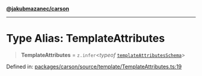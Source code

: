 [**@jakubmazanec/carson**](../README.md)

---

# Type Alias: TemplateAttributes

> **TemplateAttributes** = `z.infer`\<_typeof_
> [`templateAttributesSchema`](../variables/templateAttributesSchema.md)\>

Defined in:
[packages/carson/source/template/TemplateAttributes.ts:19](https://github.com/jakubmazanec/tools/blob/74fa88a6249b3d486436ae7655f4962bc4a86e11/packages/carson/source/template/TemplateAttributes.ts#L19)

